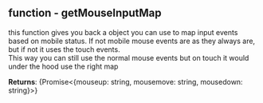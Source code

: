 ## function - getMouseInputMapthis function gives you back a object you can use to map input events based on mobile status. If not mobile mouse events are as they always are, but if not it uses the touch events.   This way you can still use the normal mouse events but on touch it would under the hood use the right map  **Returns**: {Promise<{mouseup: string, mousemove: string, mousedown: string}>}